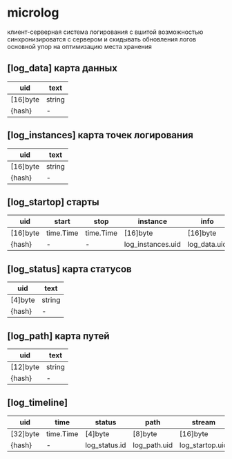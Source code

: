 # microlog

клиент-серверная система логирования с вшитой возможностью синхронизироватся с сервером и скидывать обновления логов
основной упор на оптимизацию места хранения

## [log_data] карта данных

| uid      | text   |
|----------|--------|
| [16]byte | string |
| {hash}   | -      |

## [log_instances] карта точек логирования

| uid      | text   |
|----------|--------|
| [16]byte | string |
| {hash}   | -      |

## [log_startop] старты

| uid      | start     | stop      | instance          | info         |
|----------|-----------|-----------|-------------------|--------------|
| [16]byte | time.Time | time.Time | [16]byte          | [16]byte     |
| {hash}   | -         | -         | log_instances.uid | log_data.uid |

## [log_status] карта статусов

| uid     | text   |
|---------|--------|
| [4]byte | string |
| {hash}  | -      |

## [log_path] карта путей

| uid      | text   |
|----------|--------|
| [12]byte | string |
| {hash}   | -      |

## [log_timeline]

| uid      | time      | status        | path         | stream          | data         |
|----------|-----------|---------------|--------------|-----------------|--------------|
| [32]byte | time.Time | [4]byte       | [8]byte      | [16]byte        | [16]byte     |
| {hash}   | -         | log_status.id | log_path.uid | log_startop.uid | log_data.uid |